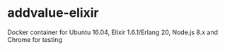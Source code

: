 # addvalue-elixir

Docker container for Ubuntu 16.04, Elixir 1.6.1/Erlang 20, Node.js 8.x and Chrome for testing

